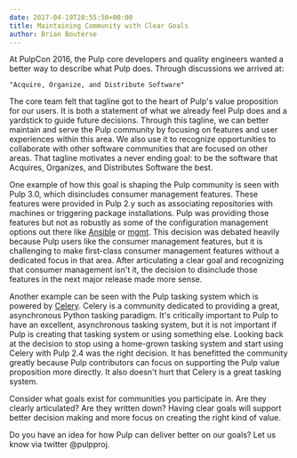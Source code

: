 ```yaml
---
date: 2017-04-19T20:55:50+00:00
title: Maintaining Community with Clear Goals
author: Brian Bouterse
---
```

<!-- more -->
At PulpCon 2016, the Pulp core developers and quality engineers wanted a
better way to describe what Pulp does. Through discussions we arrived at:

    "Acquire, Organize, and Distribute Software"

The core team felt that tagline got to the heart of Pulp's value proposition
for our users. It is both a statement of what we already feel Pulp does
and a yardstick to guide future decisions. Through this tagline, we can better
maintain and serve the Pulp community by focusing on features and user
experiences within this area. We also use it to recognize opportunities to
collaborate with other software communities that are focused on other areas.
That tagline motivates a never ending goal: to be the software that Acquires,
Organizes, and Distributes Software the best.

One example of how this goal is shaping the Pulp community is seen with Pulp
3.0, which disincludes consumer management features. These features were
provided in Pulp 2.y such as associating repositories with machines or
triggering package installations. Pulp was providing those features but not as
robustly as some of the configuration management options out there like
[Ansible](https://www.ansible.com/) or [mgmt](https://github.com/purpleidea/mgmt/).
This decision was debated heavily because Pulp users like the consumer
management features, but it is challenging to make first-class consumer
management features without a dedicated focus in that area. After articulating
a clear goal and recognizing that consumer management isn't it, the decision
to disinclude those features in the next major release made more sense.

Another example can be seen with the Pulp tasking system which is powered by
[Celery](http://www.celeryproject.org/). Celery is a community dedicated to
providing a great, asynchronous Python tasking paradigm. It's critically
important to Pulp to have an excellent, asynchronous tasking system, but it is
not important if Pulp is creating that tasking system or using something else.
Looking back at the decision to stop using a home-grown tasking system and
start using Celery with Pulp 2.4  was the right decision. It has benefitted
the community greatly because Pulp contributors can focus on supporting the
Pulp value proposition more directly. It also doesn't hurt that Celery is a
great tasking system.

Consider what goals exist for communities you participate in. Are they clearly
articulated? Are they written down? Having clear goals will support better
decision making and more focus on creating the right kind of value.

Do you have an idea for how Pulp can deliver better on our goals? Let us
know via twitter @pulpproj.

